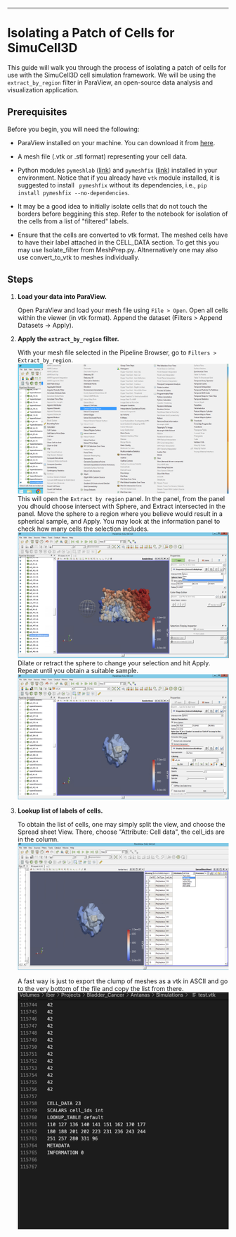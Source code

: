 ---

# Isolating a Patch of Cells for SimuCell3D

This guide will walk you through the process of isolating a patch of cells for use with the SimuCell3D cell simulation framework. We will be using the `extract_by_region` filter in ParaView, an open-source data analysis and visualization application.

## Prerequisites

Before you begin, you will need the following:

- ParaView installed on your machine. You can download it from [here](https://www.paraview.org/download/).

- A mesh file (.vtk or .stl format) representing your cell data.

- Python modules `pymeshlab` ([link](https://github.com/cnr-isti-vclab/PyMeshLab)) and `pymeshfix` ([link](https://github.com/pyvista/pymeshfix)) installed in your environment. Notice that if you already have `vtk` module installed, it is suggested to install ` pymeshfix` without its dependencies, i.e., `pip install pymeshfix --no-dependencies`.

- It may be a good idea to initially isolate cells that do not touch the borders before beggining this step. Refer to the notebook for isolation of the cells from a list of "filtered" labels.

- Ensure that the cells are converted to vtk format. The meshed cells have to have their label attached in the CELL_DATA section. To get this you may use Isolate_filter from MeshPrep.py. Altnernatively one may also use convert_to_vtk to meshes individually. 

## Steps

1. **Load your data into ParaView.**

   Open ParaView and load your mesh file using `File > Open`. Open all cells within the viewer (in vtk format). Append the dataset (Filters > Append Datasets -> Apply).

2. **Apply the `extract_by_region` filter.**

   With your mesh file selected in the Pipeline Browser, go to `Filters > Extract_by_region`. 
   ![](../../images/Extract_Cells.png)
   This will open the `Extract by region` panel. In the panel, from the panel you dhould choose intersect with Sphere, and Extract intersected in the panel. Move the sphere to a region where you believe would result in a spherical sample, and Apply. You may look at the information panel to check how many cells the selection includes.
   ![](../../images/Appended_sphere_display.png)
   Dilate or retract the sphere to change your selection and hit Apply. Repeat until you obtain a suitable sample.
   ![](../../images/Extract.png)

3. **Lookup list of labels of cells.**

   To obtain the list of cells, one may simply split the view, and choose the Spread sheet View. There, choose "Attribute: Cell data", the cell_ids are in the column. 
   ![](../../images/SpreadSheet.png)

   A fast way is just to export the clump of meshes as a vtk in ASCII and go to the very bottom of the file and copy the list from there.
   ![](../../images/ASCII_vtk.png)

